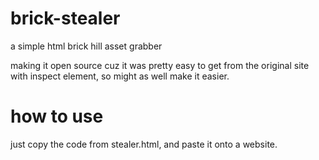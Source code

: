 # brick-stealer
a simple html brick hill asset grabber

making it open source cuz it was pretty easy to get from the original site with inspect element, so might as well make it easier.


# how to use

just copy the code from stealer.html, and paste it onto a website.
